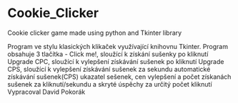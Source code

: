 # Cookie_Clicker
Cookie clicker game made using python and Tkinter library



Program ve stylu klasických klikaček využívající knihovnu Tkinter.
Program obsahuje 3 tlačítka - Click me!, sloužící k získání sušenky po kliknutí
					Upgrade CPC, sloužící k vylepšení získávání sušenek po kliknutí
					Upgrade CPS, sloužící k vylepšení získávání sušenek za sekundu
			automatické získávání sušenek(CPS)
			ukazatel sešenek, cen vylepšení a počet získanách sušenek za kliknutí/sekundu
			a skryté úspěchy za určitý počet kliknutí  
Vypracoval David Pokorák

